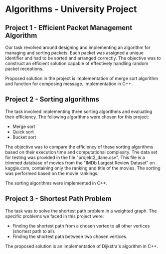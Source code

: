# Algorithms - University Project

## Project 1 - Efficient Packet Management Algorithm

Our task revolved around designing and implementing an algorithm for managing and sorting packets. Each packet was assigned a unique identifier and had to be sorted and arranged correctly. The objective was to construct an efficient solution capable of effectively handling random packet receptions.

Proposed solution in the project is implementation of merge sort algorithm and function for composing message. Implementation in C++.

## Project 2 - Sorting algorithms

The task involved implementing three sorting algorithms and evaluating their efficiency. The following algorithms were chosen for this project:
* Merge sort
* Quick sort
* Bucket sort

The objective was to compare the efficiency of these sorting algorithms based on their execution time and computational complexity. The data set for testing was provided in the file "projekt2_dane.csv". This file is a trimmed database of movies from the "IMDb Largest Review Dataset" on kaggle.com, containing only the ranking and title of the movies. The sorting was performed based on the movie rankings.

The sorting algorithms were implemented in C++.

## Project 3 - Shortest Path Problem

The task was to solve the shortest path problem in a weighted graph. The specific problems we faced in this project were:
* Finding the shortest path from a chosen vertex to all other vertices (shortest path to all).
* Finding the shortest path between two chosen vertices.

The proposed solution is an implementation of Dijkstra's algorithm in C++.